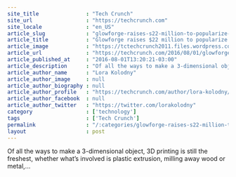 ```yaml
---
site_title               : "Tech Crunch"
site_url                 : "https://techcrunch.com"
site_locale              : "en_US"
article_slug             : "glowforge-raises-s22-million-to-popularize-its-3-d-laser-printers-catalog-of-materials"
article_title            : "Glowforge raises $22 million to popularize its 3-D laser printers, catalog of materials"
article_image            : "https://tctechcrunch2011.files.wordpress.com/2016/08/dan_shapiro_glowforge.jpg?w=764&h=400&crop=1"
article_url              : "https://techcrunch.com/2016/08/01/glowforge-raises-22-million-to-popularize-its-3-d-laser-printers-catalog-of-materials/"
article_published_at     : "2016-08-01T13:20:21-03:00"
article_description      : "Of all the ways to make a 3-dimensional object, 3D printing is still the freshest, whether what’s involved is plastic extrusion, milling away wood or metal,..."
article_author_name      : "Lora Kolodny"
article_author_image     : null
article_author_biography : null
article_author_profile   : "https://techcrunch.com/author/lora-kolodny/"
article_author_facebook  : null
article_author_twitter   : "https://twitter.com/lorakolodny"
category                 : ['technology']
tags                     : ['Tech Crunch']
permalink                : "/:categories/glowforge-raises-s22-million-to-popularize-its-3-d-laser-printers-catalog-of-materials/"
layout                   : post
---
```


Of all the ways to make a 3-dimensional object, 3D printing is still the freshest, whether what’s involved is plastic extrusion, milling away wood or metal,...
